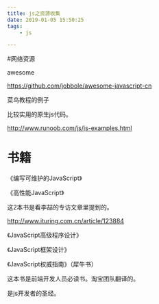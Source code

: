 ```yaml
---
title: js之资源收集
date: 2019-01-05 15:50:25
tags:
	- js

---
```




#网络资源

awesome

https://github.com/jobbole/awesome-javascript-cn

菜鸟教程的例子

比较实用的原生js代码。

http://www.runoob.com/js/js-examples.html

# 书籍

《编写可维护的JavaScript》

《高性能JavaScript》

这2本书是看李喆的专访文章里提到的。

http://www.ituring.com.cn/article/123884

《JavaScript高级程序设计》

《JavaScript框架设计》

《JavaScript权威指南》（犀牛书）

这本书是前端开发人员必读书。淘宝团队翻译的。

是js开发者的圣经。





